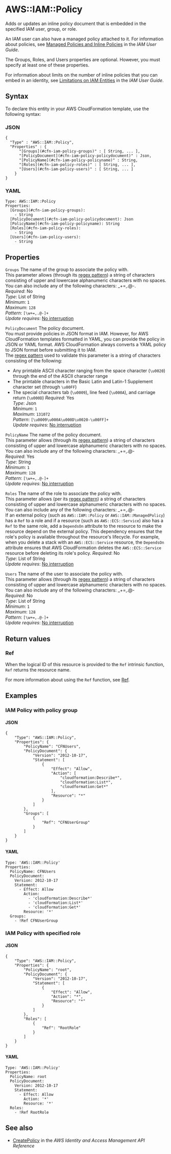 # AWS::IAM::Policy<a name="aws-resource-iam-policy"></a>

Adds or updates an inline policy document that is embedded in the specified IAM user, group, or role\.

An IAM user can also have a managed policy attached to it\. For information about policies, see [Managed Policies and Inline Policies](https://docs.aws.amazon.com/IAM/latest/UserGuide/policies-managed-vs-inline.html) in the *IAM User Guide*\.

The Groups, Roles, and Users properties are optional\. However, you must specify at least one of these properties\.

For information about limits on the number of inline policies that you can embed in an identity, see [Limitations on IAM Entities](https://docs.aws.amazon.com/IAM/latest/UserGuide/LimitationsOnEntities.html) in the *IAM User Guide*\.

## Syntax<a name="aws-resource-iam-policy-syntax"></a>

To declare this entity in your AWS CloudFormation template, use the following syntax:

### JSON<a name="aws-resource-iam-policy-syntax.json"></a>

```
{
  "Type" : "AWS::IAM::Policy",
  "Properties" : {
      "[Groups](#cfn-iam-policy-groups)" : [ String, ... ],
      "[PolicyDocument](#cfn-iam-policy-policydocument)" : Json,
      "[PolicyName](#cfn-iam-policy-policyname)" : String,
      "[Roles](#cfn-iam-policy-roles)" : [ String, ... ],
      "[Users](#cfn-iam-policy-users)" : [ String, ... ]
    }
}
```

### YAML<a name="aws-resource-iam-policy-syntax.yaml"></a>

```
Type: AWS::IAM::Policy
Properties: 
  [Groups](#cfn-iam-policy-groups): 
    - String
  [PolicyDocument](#cfn-iam-policy-policydocument): Json
  [PolicyName](#cfn-iam-policy-policyname): String
  [Roles](#cfn-iam-policy-roles): 
    - String
  [Users](#cfn-iam-policy-users): 
    - String
```

## Properties<a name="aws-resource-iam-policy-properties"></a>

`Groups`  <a name="cfn-iam-policy-groups"></a>
The name of the group to associate the policy with\.  
This parameter allows \(through its [regex pattern](http://wikipedia.org/wiki/regex)\) a string of characters consisting of upper and lowercase alphanumeric characters with no spaces\. You can also include any of the following characters: \_\+=,\.@\-\.  
*Required*: No  
*Type*: List of String  
*Minimum*: `1`  
*Maximum*: `128`  
*Pattern*: `[\w+=,.@-]+`  
*Update requires*: [No interruption](https://docs.aws.amazon.com/AWSCloudFormation/latest/UserGuide/using-cfn-updating-stacks-update-behaviors.html#update-no-interrupt)

`PolicyDocument`  <a name="cfn-iam-policy-policydocument"></a>
The policy document\.  
You must provide policies in JSON format in IAM\. However, for AWS CloudFormation templates formatted in YAML, you can provide the policy in JSON or YAML format\. AWS CloudFormation always converts a YAML policy to JSON format before submitting it to IAM\.  
The [regex pattern](http://wikipedia.org/wiki/regex) used to validate this parameter is a string of characters consisting of the following:  
+ Any printable ASCII character ranging from the space character \(`\u0020`\) through the end of the ASCII character range
+ The printable characters in the Basic Latin and Latin\-1 Supplement character set \(through `\u00FF`\)
+ The special characters tab \(`\u0009`\), line feed \(`\u000A`\), and carriage return \(`\u000D`\)
*Required*: Yes  
*Type*: Json  
*Minimum*: `1`  
*Maximum*: `131072`  
*Pattern*: `[\u0009\u000A\u000D\u0020-\u00FF]+`  
*Update requires*: [No interruption](https://docs.aws.amazon.com/AWSCloudFormation/latest/UserGuide/using-cfn-updating-stacks-update-behaviors.html#update-no-interrupt)

`PolicyName`  <a name="cfn-iam-policy-policyname"></a>
The name of the policy document\.  
This parameter allows \(through its [regex pattern](http://wikipedia.org/wiki/regex)\) a string of characters consisting of upper and lowercase alphanumeric characters with no spaces\. You can also include any of the following characters: \_\+=,\.@\-  
*Required*: Yes  
*Type*: String  
*Minimum*: `1`  
*Maximum*: `128`  
*Pattern*: `[\w+=,.@-]+`  
*Update requires*: [No interruption](https://docs.aws.amazon.com/AWSCloudFormation/latest/UserGuide/using-cfn-updating-stacks-update-behaviors.html#update-no-interrupt)

`Roles`  <a name="cfn-iam-policy-roles"></a>
The name of the role to associate the policy with\.  
This parameter allows \(per its [regex pattern](http://wikipedia.org/wiki/regex)\) a string of characters consisting of upper and lowercase alphanumeric characters with no spaces\. You can also include any of the following characters: \_\+=,\.@\-  
If an external policy \(such as `AWS::IAM::Policy` or `AWS::IAM::ManagedPolicy`\) has a `Ref` to a role and if a resource \(such as `AWS::ECS::Service`\) also has a `Ref` to the same role, add a `DependsOn` attribute to the resource to make the resource depend on the external policy\. This dependency ensures that the role's policy is available throughout the resource's lifecycle\. For example, when you delete a stack with an `AWS::ECS::Service` resource, the `DependsOn` attribute ensures that AWS CloudFormation deletes the `AWS::ECS::Service` resource before deleting its role's policy\.
*Required*: No  
*Type*: List of String  
*Update requires*: [No interruption](https://docs.aws.amazon.com/AWSCloudFormation/latest/UserGuide/using-cfn-updating-stacks-update-behaviors.html#update-no-interrupt)

`Users`  <a name="cfn-iam-policy-users"></a>
The name of the user to associate the policy with\.  
This parameter allows \(through its [regex pattern](http://wikipedia.org/wiki/regex)\) a string of characters consisting of upper and lowercase alphanumeric characters with no spaces\. You can also include any of the following characters: \_\+=,\.@\-  
*Required*: No  
*Type*: List of String  
*Minimum*: `1`  
*Maximum*: `128`  
*Pattern*: `[\w+=,.@-]+`  
*Update requires*: [No interruption](https://docs.aws.amazon.com/AWSCloudFormation/latest/UserGuide/using-cfn-updating-stacks-update-behaviors.html#update-no-interrupt)

## Return values<a name="aws-resource-iam-policy-return-values"></a>

### Ref<a name="aws-resource-iam-policy-return-values-ref"></a>

When the logical ID of this resource is provided to the `Ref` intrinsic function, `Ref` returns the resource name\.

For more information about using the `Ref` function, see [Ref](https://docs.aws.amazon.com/AWSCloudFormation/latest/UserGuide/intrinsic-function-reference-ref.html)\.

## Examples<a name="aws-resource-iam-policy--examples"></a>

### IAM Policy with policy group<a name="aws-resource-iam-policy--examples--IAM_Policy_with_policy_group"></a>

#### JSON<a name="aws-resource-iam-policy--examples--IAM_Policy_with_policy_group--json"></a>

```
{
    "Type": "AWS::IAM::Policy",
    "Properties": {
        "PolicyName": "CFNUsers",
        "PolicyDocument": {
            "Version": "2012-10-17",
            "Statement": [
                {
                    "Effect": "Allow",
                    "Action": [
                        "cloudformation:Describe*",
                        "cloudformation:List*",
                        "cloudformation:Get*"
                    ],
                    "Resource": "*"
                }
            ]
        },
        "Groups": [
            {
                "Ref": "CFNUserGroup"
            }
        ]
    }
}
```

#### YAML<a name="aws-resource-iam-policy--examples--IAM_Policy_with_policy_group--yaml"></a>

```
Type: 'AWS::IAM::Policy'
Properties:
  PolicyName: CFNUsers
  PolicyDocument:
    Version: 2012-10-17
    Statement:
      - Effect: Allow
        Action:
          - 'cloudformation:Describe*'
          - 'cloudformation:List*'
          - 'cloudformation:Get*'
        Resource: '*'
  Groups:
    - !Ref CFNUserGroup
```

### IAM Policy with specified role<a name="aws-resource-iam-policy--examples--IAM_Policy_with_specified_role"></a>

#### JSON<a name="aws-resource-iam-policy--examples--IAM_Policy_with_specified_role--json"></a>

```
{
    "Type": "AWS::IAM::Policy",
    "Properties": {
        "PolicyName": "root",
        "PolicyDocument": {
            "Version": "2012-10-17",
            "Statement": [
                {
                    "Effect": "Allow",
                    "Action": "*",
                    "Resource": "*"
                }
            ]
        },
        "Roles": [
            {
                "Ref": "RootRole"
            }
        ]
    }
}
```

#### YAML<a name="aws-resource-iam-policy--examples--IAM_Policy_with_specified_role--yaml"></a>

```
Type: 'AWS::IAM::Policy'
Properties:
  PolicyName: root
  PolicyDocument:
    Version: 2012-10-17
    Statement:
      - Effect: Allow
        Action: '*'
        Resource: '*'
  Roles:
    - !Ref RootRole
```

## See also<a name="aws-resource-iam-policy--seealso"></a>
+  [CreatePolicy](https://docs.aws.amazon.com/IAM/latest/APIReference/API_CreatePolicy.html) in the *AWS Identity and Access Management API Reference* 